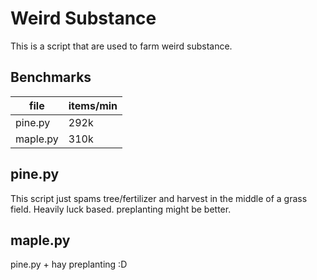 # Weird Substance
This is a script that are used to farm weird substance.

## Benchmarks
| file        | items/min |
| ----------- | --------- |
| pine.py     | 292k      |
| maple.py    | 310k      |

## pine.py
This script just spams tree/fertilizer and harvest in the middle of a grass field. Heavily luck based. preplanting might be better.

## maple.py
pine.py + hay preplanting :D
